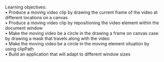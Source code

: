 Learning objectives:<br>
• Produce a moving video clip by drawing the current frame of the video at different locations on a canvas<br>
• Produce a moving video clip by repositioning the video element within the document window<br>
• Make the moving video be a circle in the drawing a frame on canvas case by drawing a mask that travels along with the video<br>
• Make the moving video be a circle in the moving element situation by using clipPath<br>
• Build an application that will adapt to different window sizes